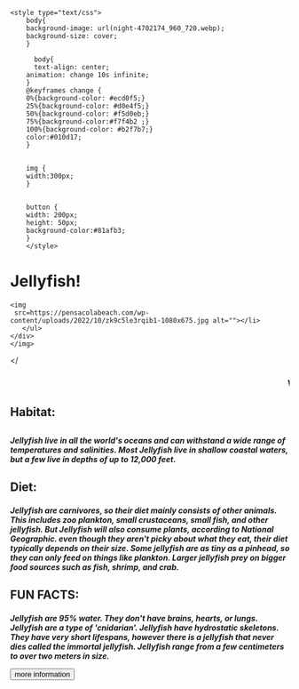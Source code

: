 <!DOCTYPE html>
<html>
<head>
	<meta charset="UTF-8">
	<title>image rotator</title>
    
	<style type="text/css">
        body{
        background-image: url(night-4702174_960_720.webp);
        background-size: cover;
        }
        
          body{
          text-align: center;
        animation: change 10s infinite;
        }
        @keyframes change {
        0%{background-color: #ecd0f5;}
        25%{background-color: #d0e4f5;}
        50%{background-color: #f5d0eb;}
        75%{background-color:#f7f4b2 ;}
        100%{background-color: #b2f7b7;}
		color:#010d17;
		}
		
        
        img {
		width:300px;
		}
       
        
        button {
        width: 200px;
        height: 50px;
        background-color:#81afb3;
        }
        </style>
</head>
<body>

<p><h1>Jellyfish!</h1></p>
    
    <img
     src=https://pensacolabeach.com/wp-content/uploads/2022/10/zk9c5le3rqib1-1080x675.jpg alt=""></li>
       </ul>
    </div>
    </img>

</<p><h3><marquee behavior="scroll" direction="left"> Welcome to my website here you will find a lot of fascinating information on Jellyfish</marquee><p><h2>Habitat:<h2> <p><h5> Jellyfish live in all the world's oceans and can withstand a wide range of temperatures and salinities. Most Jellyfish live in shallow coastal waters, but a few live in depths of up to 12,000 feet.<p><h2> Diet: <p><h5> Jellyfish are carnivores, so their diet mainly consists of other animals. This includes zoo plankton, small crustaceans, small fish, and other jellyfish. But Jellyfish will also consume plants, according to National Geographic. even though they aren't picky about what they eat, their diet typically depends on their size. Some jellyfish are as tiny as a pinhead, so they can only feed on things like plankton. Larger jellyfish prey on bigger food sources such as fish, shrimp, and crab.<p> <h2> FUN FACTS: <p> <h5> Jellyfish are 95% water. They don't have brains, hearts, or lungs. Jellyfish are a type of 'cnidarian'. Jellyfish have hydrostatic skeletons. They have very short lifespans, however there is a jellyfish that never dies called the immortal jellyfish. Jellyfish range from a few centimeters to over two meters in size. </p>
<a href="https://kids.nationalgeographic.com/animals/invertebrates/facts/jellyfish">
<button>more information</button>
</a>
</body>
    
</html>
